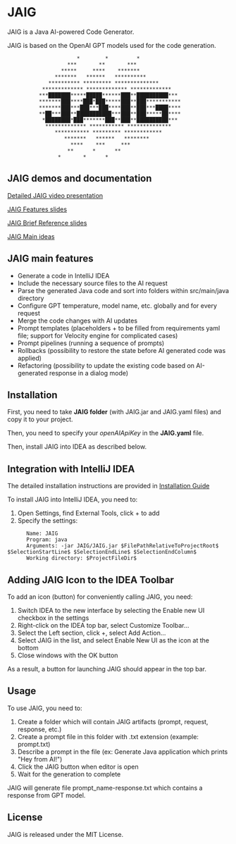 # JAIG

JAIG is a Java AI-powered Code Generator.

JAIG is based on the OpenAI GPT models used for the code generation.

```
                      *        *         *
                   ***       **       ***
                 *****     ****    *******
               *******   ******   **********
             ********** ********* **************
           ************* ************* *************
          ***███████*****█████******███**██████████***
          *******███****███*███*****███**███***********
          *******███***███***███****███**███***████****
          **██***███**███████████***███**███*****██****
           *████████*███*******███**███**██████████***
            ************* *********** **************
               *********** ********* ************
                  *******   ******   ********
                    ****    ***     ***
                   **      *      **
                *       *      *
```

## JAIG demos and documentation

[Detailed JAIG video presentation](https://youtu.be/fohX8WbdWp8)

[JAIG Features slides](docs/JAIGFeatures.pdf)

[JAIG Brief Reference slides](docs/JAIGBriefReference.pdf)

[JAIG Main ideas](docs/JAIGideas.pdf)

## JAIG main features

- Generate a code in IntelliJ IDEA
- Include the necessary source files to the AI request
- Parse the generated Java code and sort into folders within src/main/java directory
- Configure GPT temperature, model name, etc. globally and for every request
- Merge the code changes with AI updates
- Prompt templates (placeholders + to be filled from requirements yaml file; support for Velocity engine for complicated cases)
- Prompt pipelines (running a sequence of prompts)
- Rollbacks (possibility to restore the state before AI generated code was applied)
- Refactoring (possibility to update the existing code based on AI-generated response in a dialog mode)

## Installation

First, you need to take **JAIG folder** (with JAIG.jar and JAIG.yaml files) and copy it to your project.

Then, you need to specify your *openAIApiKey* in the **JAIG.yaml** file.

Then, install JAIG into IDEA as described below.

## Integration with IntelliJ IDEA

The detailed installation instructions are provided in [Installation Guide](docs/Installation.pdf)

To install JAIG into IntelliJ IDEA, you need to:
1.	Open Settings, find External Tools, click + to add
2.	Specify the settings:
```
      Name: JAIG
      Program: java
      Arguments: -jar JAIG/JAIG.jar $FilePathRelativeToProjectRoot$ $SelectionStartLine$ $SelectionEndLine$ $SelectionEndColumn$
      Working directory: $ProjectFileDir$
```

## Adding JAIG Icon to the IDEA Toolbar

To add an icon (button) for conveniently calling JAIG, you need:
1.	Switch IDEA to the new interface by selecting the Enable new UI checkbox in the settings
2.	Right-click on the IDEA top bar, select Customize Toolbar...
3.	Select the Left section, click +, select Add Action...
4.	Select JAIG in the list, and select Enable New UI as the icon at the bottom
5.  Close windows with the OK button

As a result, a button for launching JAIG should appear in the top bar.

## Usage

To use JAIG, you need to:
1. Create a folder which will contain JAIG artifacts (prompt, request, response, etc.)
2. Create a prompt file in this folder with .txt extension (example: prompt.txt)
3. Describe a prompt in the file (ex: Generate Java application which prints "Hey from AI!")
4. Click the JAIG button when editor is open
5. Wait for the generation to complete

JAIG will generate file prompt_name-response.txt which contains a response from GPT model.

## License

JAIG is released under the MIT License.

